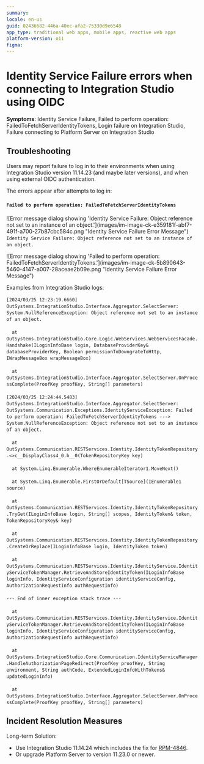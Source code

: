 ```yaml
---
summary: 
locale: en-us
guid: 02436682-446a-40ec-afa2-75330d9e6548
app_type: traditional web apps, mobile apps, reactive web apps
platform-version: o11
figma:
---
```


<h1>Identity Service Failure errors when connecting to Integration Studio using OIDC</h1>

<p><strong>Symptoms</strong>: Identity Service Failure, Failed to perform operation: FailedToFetchServerIdentityTokens, Login failure on Integration Studio, Failure connecting to Platform Server on Integration Studio</p>

<h2>Troubleshooting</h2>

<p>Users may report failure to log in to their environments when using Integration Studio version 11.14.23 (and maybe later versions), and when using external OIDC authentication.</p>

<p>The errors appear after attempts to log in:</p>

<h4><code class="editorCode">Failed to perform operation: FailedToFetchServerIdentityTokens </code></h4>

<p>![Error message dialog showing 'Identity Service Failure: Object reference not set to an instance of an object.'](images/im-image-ck-e359181f-abf7-491f-a700-27b87cbc584c.png "Identity Service Failure Error Message")<br/>
<code class="editorCode">Identity Service Failure: Object reference not set to an instance of an object.</code></p>

<p>![Error message dialog showing 'Failed to perform operation: FailedToFetchServerIdentityTokens.'](images/im-image-ck-5b890643-5460-4147-a007-28aceae2b09e.png "Identity Service Failure Error Message")</p>

<p>Examples from Integration Studio logs:</p>

<p><code class="editorCode">[2024/03/25 12:23:19.6660] OutSystems.IntegrationStudio.Interface.Aggregator.SelectServer: System.NullReferenceException: Object reference not set to an instance of an object.<br/>
  at OutSystems.IntegrationStudio.Core.Logic.WebServices.WebServicesFacade.Handshake(ILoginInfoBase login, DatabaseProviderKey&amp; databaseProviderKey, Boolean permissionToDowngrateToHttp, IWrapMessageBox wrapMessageBox)<br/>
  at OutSystems.IntegrationStudio.Interface.Aggregator.SelectServer.OnProcessComplete(ProofKey proofKey, String[] parameters)<br/>
[2024/03/25 12:24:44.5483] OutSystems.IntegrationStudio.Interface.Aggregator.SelectServer: OutSystems.Communication.Exceptions.IdentityServiceException: Failed to perform operation: FailedToFetchServerIdentityTokens ---&gt; System.NullReferenceException: Object reference not set to an instance of an object.<br/>
  at OutSystems.Communication.RESTServices.Identity.IdentityTokenRepository.&lt;&gt;c__DisplayClass4_0.b__0(TokenRepositoryKey key)<br/>
  at System.Linq.Enumerable.WhereEnumerableIterator1.MoveNext()<br/>
  at System.Linq.Enumerable.FirstOrDefault[TSource](IEnumerable1 source)<br/>
  at OutSystems.Communication.RESTServices.Identity.IdentityTokenRepository.TryGet(ILoginInfoBase login, String[] scopes, IdentityToken&amp; token, TokenRepositoryKey&amp; key)<br/>
  at OutSystems.Communication.RESTServices.Identity.IdentityTokenRepository.CreateOrReplace(ILoginInfoBase login, IdentityToken token)<br/>
  at OutSystems.Communication.RESTServices.Identity.IdentityService.IdentityServiceTokenManager.RetrieveAndStoreIdentityToken(ILoginInfoBase loginInfo, IdentityServiceConfiguration identityServiceConfig, AuthorizationRequestInfo authRequestInfo)<br/>
--- End of inner exception stack trace ---<br/>
  at OutSystems.Communication.RESTServices.Identity.IdentityService.IdentityServiceTokenManager.RetrieveAndStoreIdentityToken(ILoginInfoBase loginInfo, IdentityServiceConfiguration identityServiceConfig, AuthorizationRequestInfo authRequestInfo)<br/>
  at OutSystems.IntegrationStudio.Core.Communication.IdentityServiceManager.HandleAuthorizationPageRedirect(ProofKey proofKey, String environment, String authCode, ExtendedLoginInfoWithTokens&amp; updatedLoginInfo)<br/>
  at OutSystems.IntegrationStudio.Interface.Aggregator.SelectServer.OnProcessComplete(ProofKey proofKey, String[] parameters)</code></p>

<p> </p>

<h2>Incident Resolution Measures</h2>

<p>Long-term Solution:</p>

<ul>
    <li>Use Integration Studio 11.14.24 which includes the fix for <a href="https://success.outsystems.com/support/release_notes/11/integration_studio/#bug_fixing_integration_studio_11.14.24">RPM-4846</a>.</li>
    <li>Or upgrade Platform Server to version 11.23.0 or newer.</li>
</ul>
